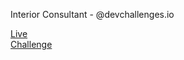 Interior Consultant - @devchallenges.io

[Live](http://juicy-measure.surge.sh/)\
[Challenge](https://devchallenges.io/challenges/Jymh2b2FyebRTUljkNcb)
